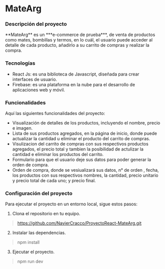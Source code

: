 # MateArg

### Descripción del proyecto
<p>
**MateArg** es un ***e-commerce de prueba***, de venta de productos como mates, bombillas y termos, en lo cuál, el usuario puede acceder al detalle de cada producto, añadirlo a su carrito de compras y realizar la compra. 
</p>

### Tecnologías
- React Js:  es una biblioteca de Javascript, diseñada para crear interfaces de usuario.
- Firebase: es una plataforma en la nube para el desarrollo de aplicaciones web y móvil.

### Funcionalidades
Aquí las siguientes funcionalidades del proyecto: 
- Visualización de detalles de los productos, incluyendo el nombre, precio e imagen.
- Lista de sus productos agregados, en la página de inicio, donde puede actualizar la cantidad u eliminar el producto del carrito de compras.
- Visulizacion del carrito de compras con sus respectivos productos agregados, el precio total y tambien la posibilidad de actulizar la cantidad e  eliminar los productos del carrito.
- Formulario para que el usuario deje sus datos para poder generar la orden de compra.
- Orden de compra, donde se vesiualizará sus datos, n° de orden , fecha, los productos con sus respectivos nombres, la cantidad, precio unitario y precio total de cada uno; y precio final. 

### Configuración del proyecto
Para ejecutar el proyecto en un entorno local, sigue estos pasos: 
1. Clona el repositorio en tu equipo.
> https://github.com/NavierCracco/ProyectoReact-MateArg.git
2.  Instalar las dependencias.
> npm install
3.  Ejecutar el proyecto.
> npm run dev

